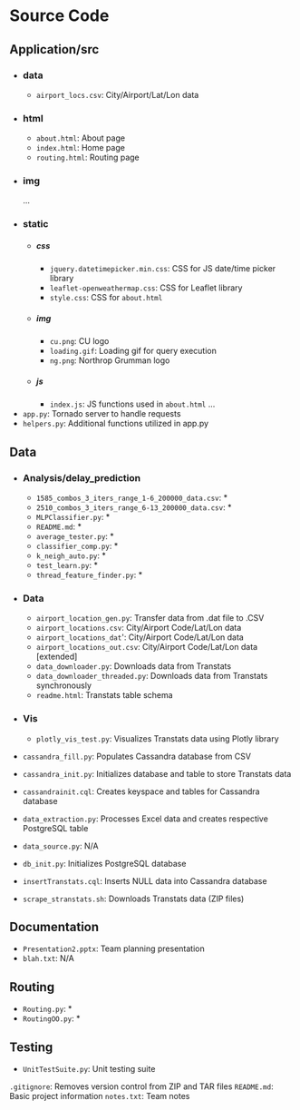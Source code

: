 # Source Code

## Application/src
* ### data
    * `airport_locs.csv`: City/Airport/Lat/Lon data
* ### html
    * `about.html`: About page
    * `index.html`: Home page
    * `routing.html`: Routing page
* ### img
    ...
* ### static
    * ##### css
        *  `jquery.datetimepicker.min.css`: CSS for JS date/time picker library
        *  `leaflet-openweathermap.css`: CSS for Leaflet library
        *  `style.css`: CSS for `about.html`
    * ##### img
        * `cu.png`: CU logo
        * `loading.gif`: Loading gif for query execution
        * `ng.png`: Northrop Grumman logo
    * ##### js
        * `index.js`: JS functions used in `about.html`
        ...
* `app.py`: Tornado server to handle requests
* `helpers.py`: Additional functions utilized in app.py

## Data
* ### Analysis/delay_prediction
    * `1585_combos_3_iters_range_1-6_200000_data.csv`: *
    * `2510_combos_3_iters_range_6-13_200000_data.csv`: *
    * `MLPClassifier.py`: *
    * `README.md`: *
    * `average_tester.py`: *
    * `classifier_comp.py`: *
    * `k_neigh_auto.py`: *
    * `test_learn.py`: *
    * `thread_feature_finder.py`: *
* ### Data
    * `airport_location_gen.py`: Transfer data from .dat file to .CSV
    * `airport_locations.csv`: City/Airport Code/Lat/Lon data
    * `airport_locations_dat`': City/Airport Code/Lat/Lon data
    * `airport_locations_out.csv`: City/Airport Code/Lat/Lon data [extended]
    * `data_downloader.py`: Downloads data from Transtats
    * `data_downloader_threaded.py`: Downloads data from Transtats synchronously
    * `readme.html`: Transtats table schema
* ### Vis
    * `plotly_vis_test.py`: Visualizes Transtats data using Plotly library


* `cassandra_fill.py`: Populates Cassandra database from CSV
* `cassandra_init.py`: Initializes database and table to store Transtats data
* `cassandrainit.cql`: Creates keyspace and tables for Cassandra database
* `data_extraction.py`: Processes Excel data and creates respective PostgreSQL table
* `data_source.py`: N/A
* `db_init.py`: Initializes PostgreSQL database
* `insertTranstats.cql`: Inserts NULL data into Cassandra database
* `scrape_stranstats.sh`: Downloads Transtats data (ZIP files)

## Documentation
* `Presentation2.pptx`: Team planning presentation
* `blah.txt`: N/A

## Routing
* `Routing.py`: *
* `RoutingOO.py`: *

## Testing
* `UnitTestSuite.py`: Unit testing suite

`.gitignore`: Removes version control from ZIP and TAR files
`README.md`: Basic project information
`notes.txt`: Team notes
